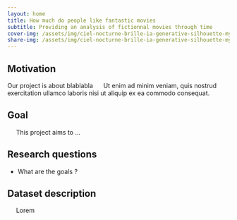 ```yaml
---
layout: home
title: How much do people like fantastic movies
subtitle: Providing an analysis of fictionnal movies through time
cover-img: /assets/img/ciel-nocturne-brille-ia-generative-silhouette-mystique-galaxie.jpg
share-img: /assets/img/ciel-nocturne-brille-ia-generative-silhouette-mystique-galaxie.jpg
---
```


## Motivation

Our project is about blablabla
&nbsp;&nbsp;&nbsp;&nbsp; Ut enim ad minim veniam, quis nostrud exercitation ullamco laboris nisi ut aliquip ex ea commodo consequat.

## Goal

&nbsp;&nbsp;&nbsp;&nbsp; This project aims to ...

## Research questions

- What are the goals ?

## Dataset description

&nbsp;&nbsp;&nbsp;&nbsp; Lorem


